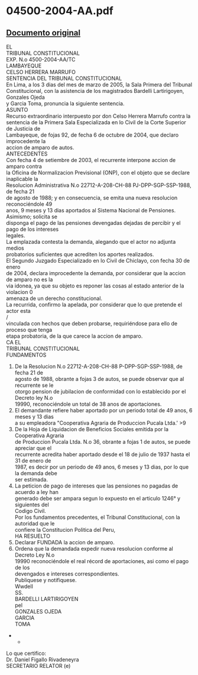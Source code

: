 
04500-2004-AA.pdf
=================
  
[Documento original](https://tc.gob.pe/jurisprudencia/2005/04500-2004-AA.pdf)  
---  
EL  
TRIBUNAL CONSTITUCIONAL  
EXP. N.o 4500-2004-AA/TC  
LAMBAYEQUE  
CELSO HERRERA MARRUFO  
SENTENCIA DEL TRIBUNAL CONSTITUCIONAL  
En Lima, a los 3 dias del mes de marzo de 2005, la Sala Primera del Tribunal  
Constitucional, con la asistencia de los magistrados Bardelli Lartirigoyen, Gonzales Ojeda  
y Garcia Toma, pronuncia la siguiente sentencia.  
ASUNTO  
Recurso extraordinario interpuesto por don Celso Herrera Marrufo contra la  
sentencia de la Primera Sala Especializada en lo Civil de la Corte Superior de Justicia de  
Lambayeque, de fojas 92, de fecha 6 de octubre de 2004, que declaro improcedente la  
accion de amparo de autos.  
ANTECEDENTES  
Con fecha 4 de setiembre de 2003, el recurrente interpone accion de amparo contra  
la Oficina de Normalizacion Previsional (ONP), con el objeto que se declare inaplicable la  
Resolucion Administrativa N.o 22712-A-208-CH-88 PJ-DPP-SGP-SSP-1988, de fecha 21  
de agosto de 1988; y en consecuencia, se emita una nueva resolucion reconociéndole 49  
anos, 9 meses y 13 dias aportados al Sistema Nacional de Pensiones. Asimismo; solicita se  
disponga el pago de las pensiones devengadas dejadas de percibir y el pago de los intereses  
legales.  
La emplazada contesta la demanda, alegando que el actor no adjunta medios  
probatorios suficientes que acrediten los aportes realizados.  
El Segundo Juzgado Especializado en lo Civil de Chiclayo, con fecha 30 de enero  
de 2004, declara improcedente la demanda, por considerar que la accion de amparo no es la  
via idonea, ya que su objeto es reponer las cosas al estado anterior de la violacion 0  
amenaza de un derecho constitucional.  
La recurrida, confirmo la apelada, por considerar que lo que pretende el actor esta  
/  
vinculada con hechos que deben probarse, requiriéndose para ello de proceso que tenga  
etapa probatoria, de la que carece la accion de amparo.  
CA EL  
TRIBUNAL CONSTITUCIONAL  
FUNDAMENTOS  
1. De la Resolucion N.o 22712-A-208-CH-88 P-DPP-SGP-SSP-1988, de fecha 21 de  
agosto de 1988, obrante a fojas 3 de autos, se puede observar que al recurrente se le  
otorgo pension de jubilacion de conformidad con lo establecido por el Decreto ley N.o  
19990, reconociéndole un total de 38 anos de aportaciones.  
2. El demandante refiere haber aportado por un periodo total de 49 anos, 6 meses y 13 dias  
a su empleadora "Cooperativa Agraria de Produccion Pucala Ltda.' >9  
3. De la Hoja de Liquidacion de Beneficios Sociales emitida por la Cooperativa Agraria  
de Produccion Pucala Ltda. N.o 36, obrante a fojas 1 de autos, se puede apreciar que el  
recurrente acredita haber aportado desde el 18 de julio de 1937 hasta el 31 de enero de  
1987, es decir por un periodo de 49 anos, 6 meses y 13 dias, por lo que la demanda debe  
ser estimada.  
4. La peticion de pago de intereses que las pensiones no pagadas de acuerdo a ley han  
generado debe ser ampara segun lo expuesto en el articulo 1246° y siguientes del  
Codigo Civil.  
Por los fundamentos precedentes, el Tribunal Constitucional, con la autoridad que le  
confiere la Constitucion Politica del Peru,  
HA RESUELTO  
1. Declarar FUNDADA la accion de amparo.  
2. Ordena que la demandada expedir nueva resolucion conforme al Decreto Ley N.o  
19990 reconociéndole el real récord de aportaciones, asi como el pago de los  
devengados e intereses correspondientes.  
Publiquese y notifiquese.  
Wwdell  
SS.  
BARDELLI LARTIRIGOYEN  
pel  
GONZALES OJEDA  
GARCIA  
TOMA  
- -  
Lo que certifico:  
Dr. Daniel Figallo Rivadeneyra  
SECRETARIO RELATOR (e)